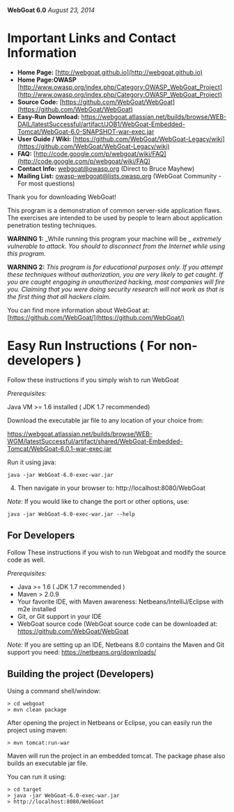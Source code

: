 **WebGoat 6.0**
_August 23, 2014_

# Important Links and Contact Information

* **Home Page:**              [http://webgoat.github.io](http://webgoat.github.io)
* **Home Page:OWASP**         [http://www.owasp.org/index.php/Category:OWASP_WebGoat_Project](http://www.owasp.org/index.php/Category:OWASP_WebGoat_Project)
* **Source Code:**            [https://github.com/WebGoat/WebGoat](https://github.com/WebGoat/WebGoat)
* **Easy-Run Download:**     [https://webgoat.atlassian.net/builds/browse/WEB-DAIL/latestSuccessful/artifact/JOB1/WebGoat-Embedded-Tomcat/WebGoat-6.0-SNAPSHOT-war-exec.jar ](https://webgoat.atlassian.net/builds/browse/WEB-DAIL/latestSuccessful/artifact/JOB1/WebGoat-Embedded-Tomcat/WebGoat-6.0-SNAPSHOT-war-exec.jar ) 
* **User Guide / Wiki:**            [https://github.com/WebGoat/WebGoat-Legacy/wiki](https://github.com/WebGoat/WebGoat-Legacy/wiki)
* **FAQ:**                   [http://code.google.com/p/webgoat/wiki/FAQ](http://code.google.com/p/webgoat/wiki/FAQ)
* **Contact Info:** [webgoat@owasp.org](webgoat@owasp.org) (Direct to Bruce Mayhew)
* **Mailing List:** [owasp-webgoat@lists.owasp.org](owasp-webgoat@lists.owasp.org) (WebGoat Community - For most questions)

Thank you for downloading WebGoat!

This program is a demonstration of common server-side
application flaws.  The exercises are intended to
be used by people to learn about application penetration
testing techniques.


**WARNING 1:** _While running this program your machine will be _
_extremely vulnerable to attack. You should to disconnect_
_from the Internet while using this program._

**WARNING 2:** _This program is for educational purposes only. If you_
_attempt these techniques without authorization, you are very_
_likely to get caught.  If you are caught engaging in unauthorized_
_hacking, most companies will fire you. Claiming that you were_
_doing security research will not work as that is the first thing_
_that all hackers claim._

You can find more information about WebGoat at:
[https://github.com/WebGoat/](https://github.com/WebGoat/)


# Easy Run Instructions ( For non-developers )


Follow these instructions if you simply wish to run WebGoat


*Prerequisites:*

Java VM >= 1.6 installed ( JDK 1.7 recommended)

Download the executable jar file to any location of your choice from:

https://webgoat.atlassian.net/builds/browse/WEB-WGM/latestSuccessful/artifact/shared/WebGoat-Embedded-Tomcat/WebGoat-6.0.1-war-exec.jar

Run it using java:

    java -jar WebGoat-6.0-exec-war.jar

4. Then navigate in your browser to: http://localhost:8080/WebGoat

*Note:* If you would like to change the port or other options, use:

    java -jar WebGoat-6.0-exec-war.jar --help

## For Developers
 
Follow These instructions if you wish to run Webgoat and modify the source code as well.

*Prerequisites:*

* Java >= 1.6 ( JDK 1.7 recommended )
* Maven > 2.0.9
* Your favorite IDE, with Maven awareness: Netbeans/IntelliJ/Eclipse with m2e installed
* Git, or Git support in your IDE
* WebGoat source code (WebGoat source code can be downloaded at: https://github.com/WebGoat/WebGoat

*Note:* If you are setting up an IDE, Netbeans 8.0 contains the Maven and Git support you need: https://netbeans.org/downloads/

## Building the project (Developers)

Using a command shell/window:

    > cd webgoat
    > mvn clean package

After opening the project in Netbeans or Eclipse, you can easily run the project using maven:

    > mvn tomcat:run-war

Maven will run the project in an embedded tomcat. The package phase also builds an executable jar file. 

You can run it using:

    > cd target
    > java -jar WebGoat-6.0-exec-war.jar
    > http://localhost:8080/WebGoat